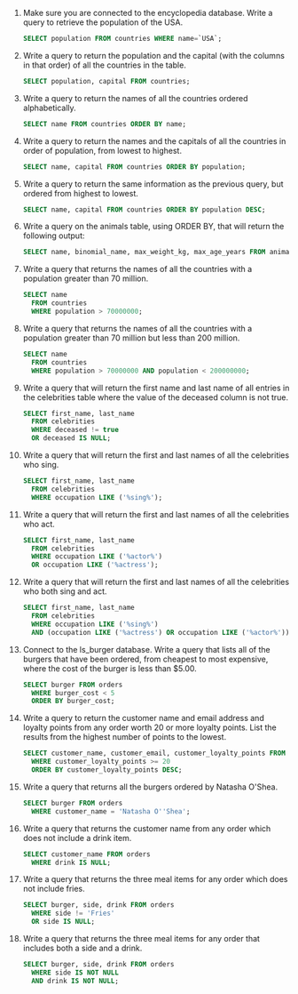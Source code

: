 1. Make sure you are connected to the encyclopedia database. Write a query to retrieve the population of the USA.
    ```sql
    SELECT population FROM countries WHERE name=`USA`;
    ```
1. Write a query to return the population and the capital (with the columns in that order) of all the countries in the table.
    ```sql
    SELECT population, capital FROM countries;
    ```
1. Write a query to return the names of all the countries ordered alphabetically.

    ```sql
    SELECT name FROM countries ORDER BY name;
    ```
1. Write a query to return the names and the capitals of all the countries in order of population, from lowest to highest.

    ```sql
    SELECT name, capital FROM countries ORDER BY population;
    ```
1. Write a query to return the same information as the previous query, but ordered from highest to lowest.

    ```sql
    SELECT name, capital FROM countries ORDER BY population DESC;
    ```

1. Write a query on the animals table, using ORDER BY, that will return the following output:

    ```sql
    SELECT name, binomial_name, max_weight_kg, max_age_years FROM animals ORDER BY max_age_years ASC, max_weight_kg ASC, name DESC;
    ```
1. Write a query that returns the names of all the countries with a population greater than 70 million.

    ```SQL
    SELECT name
      FROM countries
      WHERE population > 70000000;
    ```
1. Write a query that returns the names of all the countries with a population greater than 70 million but less than 200 million.

    ```sql
    SELECT name
      FROM countries
      WHERE population > 70000000 AND population < 200000000;
    ```
1. Write a query that will return the first name and last name of all entries in the celebrities table where the value of the deceased column is not true.

    ```sql
    SELECT first_name, last_name
      FROM celebrities
      WHERE deceased != true
      OR deceased IS NULL;
    ```
1. Write a query that will return the first and last names of all the celebrities who sing.

    ```sql
    SELECT first_name, last_name
      FROM celebrities
      WHERE occupation LIKE ('%sing%');
    ```
1. Write a query that will return the first and last names of all the celebrities who act.

    ```sql
    SELECT first_name, last_name
      FROM celebrities
      WHERE occupation LIKE ('%actor%')
      OR occupation LIKE ('%actress');
    ```
1. Write a query that will return the first and last names of all the celebrities who both sing and act.

    ```sql
    SELECT first_name, last_name
      FROM celebrities
      WHERE occupation LIKE ('%sing%')
      AND (occupation LIKE ('%actress') OR occupation LIKE ('%actor%'));
    ```

1. Connect to the ls_burger database. Write a query that lists all of the burgers that have been ordered, from cheapest to most expensive, where the cost of the burger is less than $5.00.

    ```sql
    SELECT burger FROM orders
      WHERE burger_cost < 5
      ORDER BY burger_cost;
    ```

1. Write a query to return the customer name and email address and loyalty points from any order worth 20 or more loyalty points. List the results from the highest number of points to the lowest.

    ```sql
    SELECT customer_name, customer_email, customer_loyalty_points FROM orders
      WHERE customer_loyalty_points >= 20
      ORDER BY customer_loyalty_points DESC;
    ```

1. Write a query that returns all the burgers ordered by Natasha O'Shea.

    ```sql
    SELECT burger FROM orders
      WHERE customer_name = 'Natasha O''Shea';
    ```

1. Write a query that returns the customer name from any order which does not include a drink item.

    ```sql
    SELECT customer_name FROM orders
      WHERE drink IS NULL;
    ```

1. Write a query that returns the three meal items for any order which does not include fries.

    ```sql
    SELECT burger, side, drink FROM orders 
      WHERE side != 'Fries'
      OR side IS NULL;
    ```
1. Write a query that returns the three meal items for any order that includes both a side and a drink.

    ```sql
    SELECT burger, side, drink FROM orders
      WHERE side IS NOT NULL
      AND drink IS NOT NULL;
    ```
